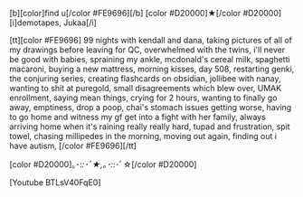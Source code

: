 [b][color]find u[/color #FE9696][/b] [color #D20000]★[/color #D20000] [i]demotapes, Jukaa[/i] 

[tt][color #FE9696] 99 nights with kendall and dana, taking pictures of all of my drawings before leaving for QC, overwhelmed with the twins, i'll never be good with babies, spraining my ankle, mcdonald's cereal milk, spaghetti macaroni, buying a new mattress, morning kisses, day 508, restarting genki, the conjuring series, creating flashcards on obsidian, jollibee with nanay, wanting to shit at puregold, small disagreements which blew over, UMAK enrollment, saying mean things, crying for 2 hours, wanting to finally go away, emptiness, drop a poop, chai's stomach issues getting worse, having to go home and witness my gf get into a fight with her family, always arriving home when it's raining really really hard, tupad and frustration, spit towel, chasing millipedes in the morning, moving out again, finding out i have autism,  [/color #FE9696][/tt]

[color #D20000]｡･:*:･ﾟ★,｡･:*:･ﾟ☆[/color #D20000] 

[Youtube BTLsV40FqE0]